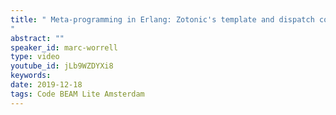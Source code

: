 ```yaml
---
title: " Meta-programming in Erlang: Zotonic's template and dispatch compilers
"
abstract: ""
speaker_id: marc-worrell
type: video
youtube_id: jLb9WZDYXi8
keywords: 
date: 2019-12-18
tags: Code BEAM Lite Amsterdam
---
```



